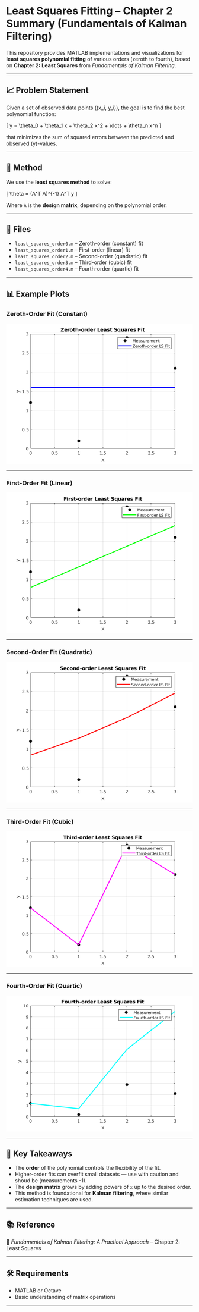# Least Squares Fitting – Chapter 2 Summary (Fundamentals of Kalman Filtering)

This repository provides MATLAB implementations and visualizations for **least squares polynomial fitting** of various orders (zeroth to fourth), based on **Chapter 2: Least Squares** from *Fundamentals of Kalman Filtering*.

---

## 📈 Problem Statement

Given a set of observed data points \((x_i, y_i)\), the goal is to find the best polynomial function:

\[
y = \theta_0 + \theta_1 x + \theta_2 x^2 + \dots + \theta_n x^n
\]

that minimizes the sum of squared errors between the predicted and observed \(y\)-values.

---

## 🔧 Method

We use the **least squares method** to solve:

\[
\theta = (A^T A)^{-1} A^T y
\]

Where `A` is the **design matrix**, depending on the polynomial order.

---

## 📂 Files

- `least_squares_order0.m` – Zeroth-order (constant) fit
- `least_squares_order1.m` – First-order (linear) fit
- `least_squares_order2.m` – Second-order (quadratic) fit
- `least_squares_order3.m` – Third-order (cubic) fit
- `least_squares_order4.m` – Fourth-order (quartic) fit

---

## 📊 Example Plots

### Zeroth-Order Fit (Constant)
![Zeroth Order](/chapter_2/least_squares_order0.png)

---

### First-Order Fit (Linear)
![First Order](/chapter_2/least_squares_order1.png)

---

### Second-Order Fit (Quadratic)
![Second Order](/chapter_2/least_squares_order2.png)

---

### Third-Order Fit (Cubic)
![Third Order](/chapter_2/least_squares_order3.png)

---

### Fourth-Order Fit (Quartic)
![Fourth Order](/chapter_2/least_squares_order4.png)

---

## 🧠 Key Takeaways

- The **order** of the polynomial controls the flexibility of the fit.
- Higher-order fits can overfit small datasets — use with caution and shoud be (measurements -1).
- The **design matrix** grows by adding powers of `x` up to the desired order.
- This method is foundational for **Kalman filtering**, where similar estimation techniques are used.

---

## 📚 Reference

📖 *Fundamentals of Kalman Filtering: A Practical Approach* – Chapter 2: Least Squares

---

## 🛠️ Requirements

- MATLAB or Octave
- Basic understanding of matrix operations

---

